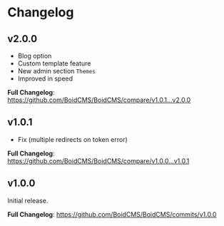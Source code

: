 # Changelog

## v2.0.0
- Blog option
- Custom template feature
- New admin section `Themes`
- Improved in speed

**Full Changelog**: https://github.com/BoidCMS/BoidCMS/compare/v1.0.1...v2.0.0

## v1.0.1
- Fix (multiple redirects on token error)

**Full Changelog**: https://github.com/BoidCMS/BoidCMS/compare/v1.0.0...v1.0.1


## v1.0.0
Initial release.
   
**Full Changelog**: https://github.com/BoidCMS/BoidCMS/commits/v1.0.0
